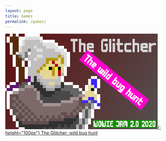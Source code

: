 ```yaml
---
layout: page
title: Games
permalink: /games/
---
```


[![The Glitcher: wild bug hunt](/images/theGlitcher.png){: height="100px"} The Glitcher: wild bug hunt][glitcher]

[glitcher]: https://saturn91.itch.io/theglitcher